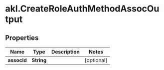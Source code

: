 # akl.CreateRoleAuthMethodAssocOutput

## Properties

Name | Type | Description | Notes
------------ | ------------- | ------------- | -------------
**assocId** | **String** |  | [optional] 


